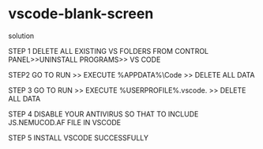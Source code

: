# vscode-blank-screen
solution


STEP 1 DELETE ALL EXISTING VS FOLDERS FROM CONTROL PANEL>>UNINSTALL PROGRAMS>> VS CODE

STEP2 GO TO RUN >> EXECUTE %APPDATA%\Code >> DELETE ALL DATA

STEP 3 GO TO RUN >> EXECUTE %USERPROFILE%\.vscode. >> DELETE ALL DATA

STEP 4 DISABLE YOUR ANTIVIRUS SO THAT TO INCLUDE JS.NEMUCOD.AF FILE IN VSCODE

STEP 5 INSTALL VSCODE SUCCESSFULLY
